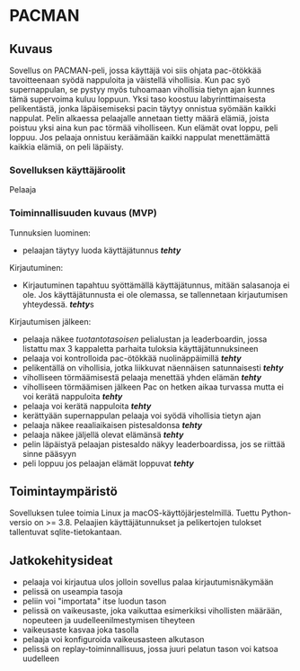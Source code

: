# PACMAN

## Kuvaus
Sovellus on PACMAN-peli, jossa käyttäjä voi siis ohjata pac-ötökkää tavoitteenaan syödä nappuloita ja väistellä vihollisia. Kun pac syö supernappulan, se pystyy myös tuhoamaan vihollisia tietyn ajan kunnes tämä supervoima kuluu loppuun. Yksi taso koostuu labyrinttimaisesta pelikentästä, jonka läpäisemiseksi pacin täytyy onnistua syömään kaikki nappulat. Pelin alkaessa pelaajalle annetaan tietty määrä elämiä, joista poistuu yksi aina kun pac törmää viholliseen. Kun elämät ovat loppu, peli loppuu. Jos pelaaja onnistuu keräämään kaikki nappulat menettämättä kaikkia elämiä, on peli läpäisty.

### Sovelluksen käyttäjäroolit
Pelaaja

### Toiminnallisuuden kuvaus (MVP)
Tunnuksien luominen:
- pelaajan täytyy luoda käyttäjätunnus ***tehty***

Kirjautuminen:
- Kirjautuminen tapahtuu syöttämällä käyttäjätunnus, mitään salasanoja ei ole. Jos käyttäjätunnusta ei ole olemassa, se tallennetaan kirjautumisen yhteydessä. ***tehty***s

Kirjautumisen jälkeen:
- pelaaja näkee *tuotantotasoisen* pelialustan ja leaderboardin, jossa listattu max 3 kappaletta parhaita tuloksia käyttäjätunnuksineen
- pelaaja voi kontrolloida pac-ötökkää nuolinäppäimillä ***tehty***
- pelikentällä on vihollisia, jotka liikkuvat näennäisen satunnaisesti ***tehty***
- viholliseen törmäämisestä pelaaja menettää yhden elämän ***tehty***
- viholliseen törmäämisen jälkeen Pac on hetken aikaa turvassa mutta ei voi kerätä nappuloita ***tehty***
- pelaaja voi kerätä nappuloita ***tehty***
- kerättyään supernappulan pelaaja voi syödä vihollisia tietyn ajan
- pelaaja näkee reaaliaikaisen pistesaldonsa ***tehty***
- pelaaja näkee jäljellä olevat elämänsä ***tehty***
- pelin läpäistyä pelaajan pistesaldo näkyy leaderboardissa, jos se riittää sinne pääsyyn
- peli loppuu jos pelaajan elämät loppuvat ***tehty***


## Toimintaympäristö
Sovelluksen tulee toimia Linux ja macOS-käyttöjärjestelmillä. Tuettu Python-versio on >= 3.8. Pelaajien käyttäjätunnukset ja pelikertojen tulokset tallentuvat sqlite-tietokantaan.

## Jatkokehitysideat
- pelaaja voi kirjautua ulos jolloin sovellus palaa kirjautumisnäkymään
- pelissä on useampia tasoja
- peliin voi "importata" itse luodun tason
- pelissä on vaikeusaste, joka vaikuttaa esimerkiksi vihollisten määrään, nopeuteen ja uudelleenilmestymisen tiheyteen
- vaikeusaste kasvaa joka tasolla
- pelaaja voi konfiguroida vaikeusasteen alkutason
- pelissä on replay-toiminnallisuus, jossa juuri pelatun tason voi katsoa uudelleen